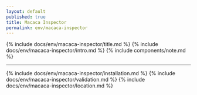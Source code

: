 ```yaml
---
layout: default
published: true
title: Macaca Inspector
permalink: env/macaca-inspector
---
```


{% include docs/env/macaca-inspector/title.md %}
{% include docs/env/macaca-inspector/intro.md %}
{% include components/note.md %}

---

{% include docs/env/macaca-inspector/installation.md %}
{% include docs/env/macaca-inspector/validation.md %}
{% include docs/env/macaca-inspector/location.md %}
